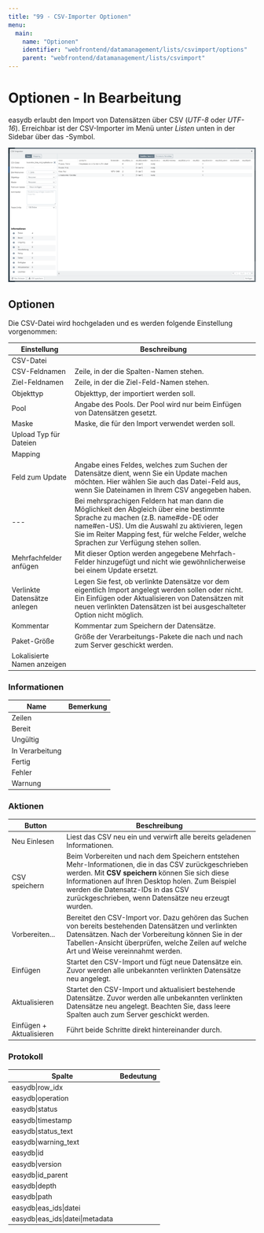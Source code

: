 ```yaml
---
title: "99 - CSV-Importer Optionen"
menu:
  main:
    name: "Optionen"
    identifier: "webfrontend/datamanagement/lists/csvimport/options"
    parent: "webfrontend/datamanagement/lists/csvimport"
---
```

# Optionen - In Bearbeitung

easydb erlaubt den Import von Datensätzen über CSV (*UTF-8* oder *UTF-16*). Erreichbar ist der CSV-Importer im Menü unter *Listen* unten in der Sidebar über das <i class="fa fa-cog"></i>-Symbol.

![CSV-Importer](csv_importer.png)



## Optionen

Die CSV-Datei wird hochgeladen und es werden folgende Einstellung vorgenommen:

| Einstellung                  | Beschreibung                                                 |
| ---------------------------- | ------------------------------------------------------------ |
| CSV-Datei                    |                                                              |
| CSV-Feldnamen                | Zeile, in der die Spalten-Namen stehen.                      |
| Ziel-Feldnamen               | Zeile, in der die Ziel-Feld-Namen stehen.                    |
| Objekttyp                    | Objekttyp, der importiert werden soll.                       |
| Pool                         | Angabe des Pools. Der Pool wird nur beim Einfügen von Datensätzen gesetzt. |
| Maske                        | Maske, die für den Import verwendet werden soll.             |
| Upload Typ für Dateien       |                                                              |
| Mapping                      |                                                              |
| Feld zum Update              | Angabe eines Feldes, welches zum Suchen der Datensätze dient, wenn Sie ein Update machen möchten. Hier wählen Sie auch das Datei-Feld aus, wenn Sie Dateinamen in Ihrem CSV angegeben haben. |
| ---                          | Bei mehrsprachigen Feldern hat man dann die Möglichkeit den Abgleich über eine bestimmte Sprache zu machen (z.B. name#de-DE oder name#en-US). Um die Auswahl zu aktivieren, legen Sie im Reiter Mapping fest, für welche Felder, welche Sprachen zur Verfügung stehen sollen. |
| Mehrfachfelder anfügen       | Mit dieser Option werden angegebene Mehrfach-Felder hinzugefügt und nicht wie gewöhnlicherweise bei einem Update ersetzt. |
| Verlinkte Datensätze anlegen | Legen Sie fest, ob verlinkte Datensätze vor dem eigentlich Import angelegt werden sollen oder nicht. Ein Einfügen oder Aktualisieren von Datensätzen mit neuen verlinkten Datensätzen ist bei ausgeschalteter Option nicht möglich. |
| Kommentar                    | Kommentar zum Speichern der Datensätze.                      |
| Paket-Größe                  | Größe der Verarbeitungs-Pakete die nach und nach zum Server geschickt werden. |
| Lokalisierte Namen anzeigen  |                                                              |



### Informationen

| Name            | Bemerkung |
| --------------- | --------- |
| Zeilen          |           |
| Bereit          |           |
| Ungültig        |           |
| In Verarbeitung |           |
| Fertig          |           |
| Fehler          |           |
| Warnung         |           |



### Aktionen

| Button                   | Beschreibung                                                 |
| ------------------------ | ------------------------------------------------------------ |
| Neu Einlesen             | Liest das CSV neu ein und verwirft alle bereits geladenen Informationen. |
| CSV speichern            | Beim Vorbereiten und nach dem Speichern entstehen Mehr-Informationen, die in das CSV zurückgeschrieben werden. Mit **CSV speichern** können Sie sich diese Informationen auf Ihren Desktop holen. Zum Beispiel werden die Datensatz-IDs in das CSV zurückgeschrieben, wenn Datensätze neu erzeugt wurden. |
| Vorbereiten...           | Bereitet den CSV-Import vor. Dazu gehören das Suchen von bereits bestehenden Datensätzen und verlinkten Datensätzen. Nach der Vorbereitung können Sie in der Tabellen-Ansicht überprüfen, welche Zeilen auf welche Art und Weise vereinnahmt werden. |
| Einfügen                 | Startet den CSV-Import und fügt neue Datensätze ein. Zuvor werden alle unbekannten verlinkten Datensätze neu angelegt. |
| Aktualisieren            | Startet den CSV-Import und aktualisiert bestehende Datensätze. Zuvor werden alle unbekannten verlinkten Datensätze neu angelegt. Beachten Sie, dass leere Spalten auch zum Server geschickt werden. |
| Einfügen + Aktualisieren | Führt beide Schritte direkt hintereinander durch.            |



### Protokoll

| Spalte                           | Bedeutung |
| -------------------------------- | --------- |
| easydb\|row_idx                  |           |
| easydb\|operation                |           |
| easydb\|status                   |           |
| easydb\|timestamp                |           |
| easydb\|status_text              |           |
| easydb\|warning_text             |           |
| easydb\|id                       |           |
| easydb\|version                  |           |
| easydb\|id_parent                |           |
| easydb\|depth                    |           |
| easydb\|path                     |           |
| easydb\|eas_ids\|datei           |           |
| easydb\|eas_ids\|datei\|metadata |           |

